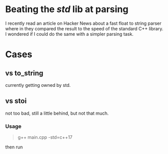 # Beating the _std_ lib at parsing

I recently read an article on Hacker News about a fast float to string parser where in they compared the result to the
speed of the standard C++ library. I wondered if I could do the same with a simpler parsing task.

# Cases

## vs to_string

currently getting owned by std.

## vs stoi

not too bad, still a little behind, but not that much.


### Usage

>g++ main.cpp -std=c++17

then run
